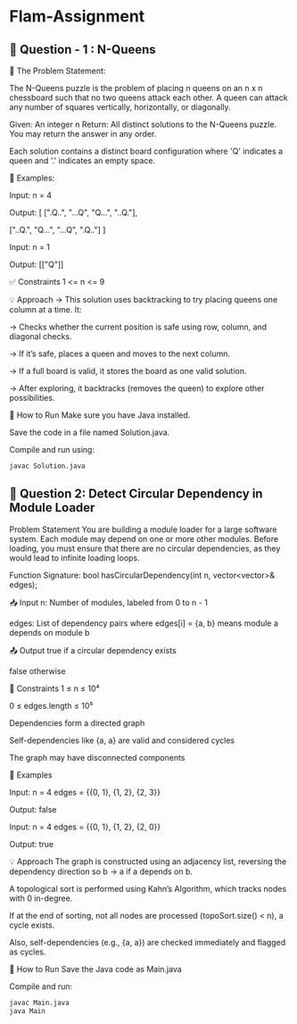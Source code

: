 # Flam-Assignment

## 🔄 Question - 1 : N-Queens

🧩 The Problem Statement:

The N-Queens puzzle is the problem of placing n queens on an n x n chessboard such that no two queens attack each other. A queen can attack any number of squares vertically, horizontally, or diagonally.

Given: An integer n
Return: All distinct solutions to the N-Queens puzzle. You may return the answer in any order.

Each solution contains a distinct board configuration where 'Q' indicates a queen and '.' indicates an empty space.

🔢 Examples:

Input: n = 4

Output: 
[
 [".Q..",
  "...Q",
  "Q...",
  "..Q."],

 ["..Q.",
  "Q...",
  "...Q",
  ".Q.."]
]


Input: n = 1

Output: [["Q"]]


✅ Constraints
1 <= n <= 9

💡 Approach
-> This solution uses backtracking to try placing queens one column at a time. It:

-> Checks whether the current position is safe using row, column, and diagonal checks.

-> If it’s safe, places a queen and moves to the next column.

-> If a full board is valid, it stores the board as one valid solution.

-> After exploring, it backtracks (removes the queen) to explore other possibilities.


🧪 How to Run
Make sure you have Java installed.

Save the code in a file named Solution.java.

Compile and run using:
 ```bash 
 javac Solution.java 
 ```

## 🔄 Question 2: Detect Circular Dependency in Module Loader
Problem Statement
You are building a module loader for a large software system. Each module may depend on one or more other modules. Before loading, you must ensure that there are no circular dependencies, as they would lead to infinite loading loops.

Function Signature: bool hasCircularDependency(int n, vector<vector<int>>& edges);

📥 Input
n: Number of modules, labeled from 0 to n - 1

edges: List of dependency pairs where edges[i] = {a, b} means module a depends on module b

📤 Output
true if a circular dependency exists

false otherwise

🧠 Constraints
1 ≤ n ≤ 10⁴

0 ≤ edges.length ≤ 10⁵

Dependencies form a directed graph

Self-dependencies like {a, a} are valid and considered cycles

The graph may have disconnected components

🔁 Examples

Input:
n = 4
edges = {{0, 1}, {1, 2}, {2, 3}}

Output:
false


Input:
n = 4
edges = {{0, 1}, {1, 2}, {2, 0}}

Output:
true


💡 Approach
The graph is constructed using an adjacency list, reversing the dependency direction so b → a if a depends on b.

A topological sort is performed using Kahn’s Algorithm, which tracks nodes with 0 in-degree.

If at the end of sorting, not all nodes are processed (topoSort.size() < n), a cycle exists.

Also, self-dependencies (e.g., {a, a}) are checked immediately and flagged as cycles.

🧪 How to Run
Save the Java code as Main.java

Compile and run:

```bash
javac Main.java
java Main
```



